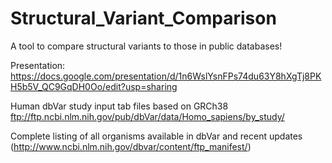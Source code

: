 # Structural_Variant_Comparison 
A tool to compare structural variants to those in public databases!

Presentation: 
https://docs.google.com/presentation/d/1n6WslYsnFPs74du63Y8hXgTj8PKH5b5V_QC9GqDH0Oo/edit?usp=sharing

Human dbVar study input tab files based on GRCh38 
 ftp://ftp.ncbi.nlm.nih.gov/pub/dbVar/data/Homo_sapiens/by_study/

Complete listing of all organisms available in dbVar and recent updates (http://www.ncbi.nlm.nih.gov/dbvar/content/ftp_manifest/)